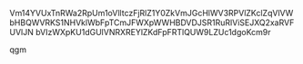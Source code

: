 Vm14YVUxTnRWa2RpUm1oVlltczFjRlZ1Y0ZkVmJGcHlWV3RPVlZKclZqVlVW
bHBQWVRKS1NHVklWbFpTCmJFWXpWWHBDVDJSR1RuRlViSEJXQ2xaRVFUVlJN
bVIzWXpKU1dGUlVNRXREYlZKdFpFRTlQUW9LZUc1dgoKcm9r

qgm